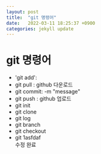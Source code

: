 ```yaml
---
layout: post
title:  "git 명령어"
date:   2022-03-11 18:25:37 +0900
categories: jekyll update
---
```

# git 명령어

* 'git add':
* git pull : github 다운로드
* git commit: -m "message"
* git push : github 업로드
* git init
* git clone
* git log
* git branch
* git checkout
* git 
1asfdaf<br>
수정 완료
